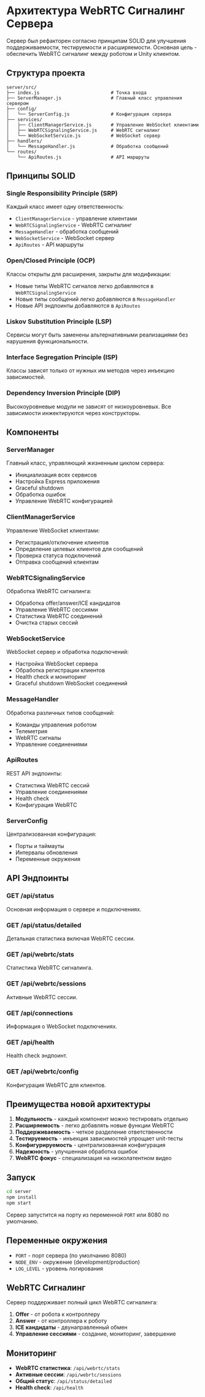 # Архитектура WebRTC Сигналинг Сервера

Сервер был рефакторен согласно принципам SOLID для улучшения поддерживаемости, тестируемости и расширяемости. Основная цель - обеспечить WebRTC сигналинг между роботом и Unity клиентом.

## Структура проекта

```
server/src/
├── index.js                          # Точка входа
├── ServerManager.js                  # Главный класс управления сервером
├── config/
│   └── ServerConfig.js               # Конфигурация сервера
├── services/
│   ├── ClientManagerService.js       # Управление WebSocket клиентами
│   ├── WebRTCSignalingService.js     # WebRTC сигналинг
│   └── WebSocketService.js           # WebSocket сервер
├── handlers/
│   └── MessageHandler.js             # Обработка сообщений
└── routes/
    └── ApiRoutes.js                  # API маршруты
```

## Принципы SOLID

### Single Responsibility Principle (SRP)
Каждый класс имеет одну ответственность:
- `ClientManagerService` - управление клиентами
- `WebRTCSignalingService` - WebRTC сигналинг
- `MessageHandler` - обработка сообщений
- `WebSocketService` - WebSocket сервер
- `ApiRoutes` - API маршруты

### Open/Closed Principle (OCP)
Классы открыты для расширения, закрыты для модификации:
- Новые типы WebRTC сигналов легко добавляются в `WebRTCSignalingService`
- Новые типы сообщений легко добавляются в `MessageHandler`
- Новые API эндпоинты добавляются в `ApiRoutes`

### Liskov Substitution Principle (LSP)
Сервисы могут быть заменены альтернативными реализациями без нарушения функциональности.

### Interface Segregation Principle (ISP)
Классы зависят только от нужных им методов через инъекцию зависимостей.

### Dependency Inversion Principle (DIP)
Высокоуровневые модули не зависят от низкоуровневых. Все зависимости инжектируются через конструкторы.

## Компоненты

### ServerManager
Главный класс, управляющий жизненным циклом сервера:
- Инициализация всех сервисов
- Настройка Express приложения
- Graceful shutdown
- Обработка ошибок
- Управление WebRTC конфигурацией

### ClientManagerService
Управление WebSocket клиентами:
- Регистрация/отключение клиентов
- Определение целевых клиентов для сообщений
- Проверка статуса подключений
- Отправка сообщений клиентам

### WebRTCSignalingService
Обработка WebRTC сигналинга:
- Обработка offer/answer/ICE кандидатов
- Управление WebRTC сессиями
- Статистика WebRTC соединений
- Очистка старых сессий

### WebSocketService
WebSocket сервер и обработка подключений:
- Настройка WebSocket сервера
- Обработка регистрации клиентов
- Health check и мониторинг
- Graceful shutdown WebSocket соединений

### MessageHandler
Обработка различных типов сообщений:
- Команды управления роботом
- Телеметрия
- WebRTC сигналы
- Управление соединениями

### ApiRoutes
REST API эндпоинты:
- Статистика WebRTC сессий
- Управление соединениями
- Health check
- Конфигурация WebRTC

### ServerConfig
Централизованная конфигурация:
- Порты и таймауты
- Интервалы обновления
- Переменные окружения

## API Эндпоинты

### GET /api/status
Основная информация о сервере и подключениях.

### GET /api/status/detailed
Детальная статистика включая WebRTC сессии.

### GET /api/webrtc/stats
Статистика WebRTC сигналинга.

### GET /api/webrtc/sessions
Активные WebRTC сессии.

### GET /api/connections
Информация о WebSocket подключениях.

### GET /api/health
Health check эндпоинт.

### GET /api/webrtc/config
Конфигурация WebRTC для клиентов.

## Преимущества новой архитектуры

1. **Модульность** - каждый компонент можно тестировать отдельно
2. **Расширяемость** - легко добавлять новые функции WebRTC
3. **Поддерживаемость** - четкое разделение ответственности
4. **Тестируемость** - инъекция зависимостей упрощает unit-тесты
5. **Конфигурируемость** - централизованная конфигурация
6. **Надежность** - улучшенная обработка ошибок
7. **WebRTC фокус** - специализация на низколатентном видео

## Запуск

```bash
cd server
npm install
npm start
```

Сервер запустится на порту из переменной `PORT` или 8080 по умолчанию.

## Переменные окружения

- `PORT` - порт сервера (по умолчанию 8080)
- `NODE_ENV` - окружение (development/production)
- `LOG_LEVEL` - уровень логирования

## WebRTC Сигналинг

Сервер поддерживает полный цикл WebRTC сигналинга:

1. **Offer** - от робота к контроллеру
2. **Answer** - от контроллера к роботу  
3. **ICE кандидаты** - двунаправленный обмен
4. **Управление сессиями** - создание, мониторинг, завершение

## Мониторинг

- **WebRTC статистика**: `/api/webrtc/stats`
- **Активные сессии**: `/api/webrtc/sessions`
- **Общий статус**: `/api/status/detailed`
- **Health check**: `/api/health` 